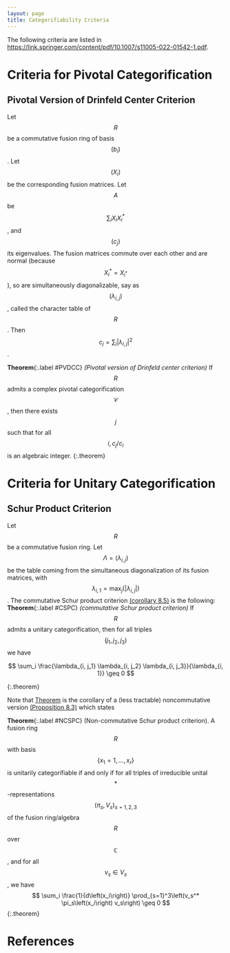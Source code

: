 ```yaml
---
layout: page
title: Categorifiability Criteria
---
```


The following criteria are listed in https://link.springer.com/content/pdf/10.1007/s11005-022-01542-1.pdf. 



# Criteria for Pivotal Categorification

## Pivotal Version of Drinfeld Center Criterion

Let $$R$$ be a commutative fusion ring of basis $$\left(b_i\right)$$. Let $$\left(X_i\right)$$ be the corresponding fusion matrices. Let $$A$$ be $$\sum_i X_i X_i^*$$, and $$\left(c_j\right)$$ its eigenvalues. The fusion matrices commute over each other and are normal (because $$X_i^*=X_{i^*}$$ ), so are simultaneously diagonalizable, say as $$\left(\lambda_{i, j}\right)$$, called the character table of $$R$$. Then $$c_j=\sum_i\left|\lambda_{i, j}\right|^2$$.

**Theorem**{:.label #PVDCC}
 _(Pivotal version of Drinfeld center criterion)_ 
If $$R$$ admits a complex pivotal categorification $$\mathcal{C}$$, then there exists $$j$$ such that for all $$i, c_j / c_i$$ is an algebraic integer.
{:.theorem}

# Criteria for Unitary Categorification

## Schur Product Criterion

Let $$R$$ be a commutative fusion ring. Let $$\Lambda=\left(\lambda_{i, j}\right)$$ be the table coming from the simultaneous diagonalization of its fusion matrices, with $$\lambda_{i, 1}=\max _j\left(\left|\lambda_{i, j}\right|\right)$$. 
The commutative Schur product criterion [(corollary 8.5)](https://www.sciencedirect.com/science/article/pii/S0001870821003443) is the following:
**Theorem**{:.label #CSPC}
  _(commutative Schur product criterion)_
If $$R$$ admits a unitary categorification, then for all triples $$\left(j_1, j_2, j_3\right)$$ we have

$$
\sum_i \frac{\lambda_{i, j_1} \lambda_{i, j_2} \lambda_{i, j_3}}{\lambda_{i, 1}} \geq 0
$$

{:.theorem}

Note that [Theorem](#CSPC) is the corollary of a (less tractable) noncommutative version [(Proposition 8.3)](https://www.sciencedirect.com/science/article/pii/S0001870821003443) which states

**Theorem**{:.label #NCSPC} (Non-commutative Schur product criterion). A fusion ring $$R$$  with basis $$\left\{x_1=1, \ldots, x_r\right\}$$ is unitarily categorifiable if and only if for all triples of irreducible unital $$*$$-representations $$\left(\pi_s, V_s\right)_{s=1,2,3}$$ of the fusion ring/algebra $$R$$ over $$\mathbb{C}$$, and for all $$v_s \in V_s$$, we have
$$
\sum_i \frac{1}{d\left(x_i\right)} \prod_{s=1}^3\left(v_s^* \pi_s\left(x_i\right) v_s\right) \geq 0
$$
{:.theorem}


# References
